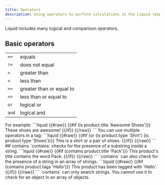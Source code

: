 ```yaml
---
title: Operators
description: Using operators to perform calculations in the Liquid template language.
---
```

Liquid includes many logical and comparison operators.
## Basic operators
<table>
  <tbody>
    <tr>
      <td><code>==</code></td>
      <td>equals</td>
    </tr>
    <tr>
      <td><code>!=</code></td>
      <td>does not equal</td>
    </tr>
    <tr>
      <td><code>&gt;</code></td>
      <td>greater than</td>
    </tr>
    <tr>
      <td><code>&lt;</code></td>
      <td>less than</td>
    </tr>
    <tr>
      <td><code>&gt;=</code></td>
      <td>greater than or equal to</td>
    </tr>
    <tr>
      <td><code>&lt;=</code></td>
      <td>less than or equal to</td>
    </tr>
    <tr>
      <td><code>or</code></td>
      <td>logical or</td>
    </tr>
    <tr>
      <td><code>and</code></td>
      <td>logical and</td>
    </tr>
  </tbody>
</table>
For example:
```liquid
{{#raw}}
{{#if (is product.title 'Awesome Shoes')}}
  These shoes are awesome!
{{/if}}
{{/raw}}
```
You can use multiple operators in a tag:
```liquid
{{#raw}}
{{#if (or (is product.type 'Shirt') (is product.type 'Shoes'))}}
  This is a shirt or a pair of shoes.
{{/if}}
{{/raw}}
```
## contains
`contains` checks for the presence of a substring inside a string.
```liquid
{{#raw}}
{{#if (contains product.title 'Pack')}}
  This product's title contains the word Pack.
{{/if}}
{{/raw}}
```
`contains` can also check for the presence of a string in an array of strings.
```liquid
{{#raw}}
{{#if (contains product.tags 'Hello')}}
  This product has been tagged with 'Hello'.
{{/if}}
{{/raw}}
```
`contains` can only search strings. You cannot use it to check for an object in an array of objects.